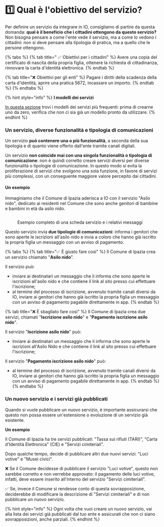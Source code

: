 # 1️⃣ Qual è l'obiettivo del servizio?

Per definire un servizio da integrare in IO, consigliamo di partire da questa domanda: **qual è il beneficio che i cittadini ottengono da questo servizio?** Non bisogna pensare a come l'ente vede il servizio, ma a come lo vedono i cittadini: non si deve pensare alla tipologia di pratica, ma a quello che le persone ottengono.

{% tabs %}
{% tab title=" ✅ Obiettivi per i cittadini" %}
Avere una copia del certificato di nascita della propria figlia, ottenere la richiesta di cittadinanza, rinnovare la carta d'identità elettronica.&#x20;
{% endtab %}

{% tab title="❌ Obiettivi per gli enti" %}
Pagare i diritti della scadenza della carta d'identità, aprire una pratica 5672, incassare un importo.
{% endtab %}
{% endtabs %}

{% hint style="info" %}
**I modelli dei servizi**

[In questa sezione](../../catalogo-dei-servizi-e-modelli/i-modelli-dei-servizi-piu-frequenti.md) trovi i modelli dei servizi più frequenti: prima di crearne uno da zero, verifica che non ci sia già un modello pronto da utilizzare.
{% endhint %}

### Un servizio, diverse funzionalità e tipologia di comunicazioni

Un servizio **può contenere una o più funzionalità**, a seconda della sua tipologia e di quanto viene offerto dall'ente tramite canali digitali.&#x20;

Un servizio **non coincide mai con una singola funzionalità o tipologia di comunicazione**: non è quindi corretto creare servizi diversi per diverse funzionalità o tipologie di comunicazione. In questo modo si evita la proliferazione di servizi che svolgono una sola funzione, in favore di servizi più complessi, con un conseguente maggiore valore percepito dai cittadini.&#x20;

#### Un esempio

Immaginiamo che il Comune di Ipazia aderisca a IO con il servizio "Asilo nido", dedicato ai residenti nel Comune che sono anche genitori di bambine e bambini in età da asilo nido.&#x20;

<figure><img src="../../.gitbook/assets/image (3).png" alt=""><figcaption><p>Esempio completo di una scheda servizio e i relativi messaggi</p></figcaption></figure>

Questo servizio invia **due tipologie di comunicazioni**: informa i genitori che sono aperte le iscrizioni all'asilo nido e invia a coloro che hanno già iscritto la propria figlia un messaggio con un avviso di pagamento.

{% tabs %}
{% tab title="✅ È giusto fare così" %}
Il Comune di Ipazia crea un servizio chiamato "**Asilo nido**".&#x20;

Il servizio può:

* inviare ai destinatari un messaggio che li informa che sono aperte le iscrizioni all'asilo nido e che contiene il link al sito presso cui effettuare l'iscrizione;
* al termine del processo di iscrizione, avvenuto tramite canali diversi da IO, inviare ai genitori che hanno già iscritto la propria figlia un messaggio con un avviso di pagamento pagabile direttamente in app.
{% endtab %}

{% tab title="❌ È sbagliato fare così" %}
Il Comune di Ipazia crea due servizi, chiamati "**Iscrizione asilo nido**" e "**Pagamento iscrizione asilo nido**".&#x20;

Il servizio "**Iscrizione asilo nido**" può:

* Inviare ai destinatari un messaggio che li informa che sono aperte le iscrizioni all'Asilo Nido e che contiene il link al sito presso cui effettuare l'iscrizione;

Il servizio "**Pagamento iscrizione asilo nido**" può:

* al termine del processo di iscrizione, avvenuto tramite canali diversi da IO, inviare ai genitori che hanno già iscritto la propria figlia un messaggio con un avviso di pagamento pagabile direttamente in app.
{% endtab %}
{% endtabs %}

### Un nuovo servizio e i servizi già pubblicati

Quando si vuole pubblicare un nuovo servizio, è importante assicurarsi che questo non possa essere un'estensione o evoluzione di un servizio già esistente.

**Un esempio**

Il Comune di Ipazia ha tre servizi pubblicati: "Tassa sui rifiuti (TARI)", "Carta d'Identità Elettronica" (CIE) e "Servizi cimiteriali".&#x20;

Dopo qualche tempo, decide di pubblicare altri due nuovi servizi: "Luci votive" e "Musei civici".&#x20;

❌ Se il Comune decidesse di pubblicare il servizio "Luci votive", questo non sarebbe corretto e non verrebbe approvato: il pagamento delle luci votive, infatti, deve essere inserito all'interno del servizio "Servizi cimiteriali".&#x20;

✅ Se, invece il Comune si rendesse conto di questa sovrapposizione, deciderebbe di modificare la descrizione di "Servizi cimiteriali" e di non pubblicare un nuovo servizio.

{% hint style="info" %}
Ogni volta che vuoi creare un nuovo servizio, vai alla lista dei servizi già pubblicati dal tuo ente e assicurati che non ci siano sovrapposizioni, anche parziali.
{% endhint %}
